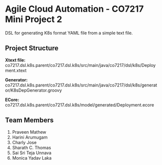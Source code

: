 # Agile Cloud Automation - CO7217 Mini Project 2
DSL for generating K8s format YAML file from a simple text file.

## Project Structure
**Xtext file:**
co7217.dsl.k8s.parent/co7217.dsl.k8s/src/main/java/co7217/dsl/k8s/Deployment.xtext

**Generator:**
co7217.dsl.k8s.parent/co7217.dsl.k8s/src/main/java/co7217/dsl/k8s/generator/K8sDepGenerator.groovy

**ECore:**
co7217.dsl.k8s.parent/co7217.dsl.k8s/model/generated/Deployment.ecore

## Team Members
1. Praveen Mathew
2. Harini Arumugam
3. Charly Jose
4. Sharath C. Thomas
5. Sai Sri Teja Unnava
6. Monica Yadav Laka
